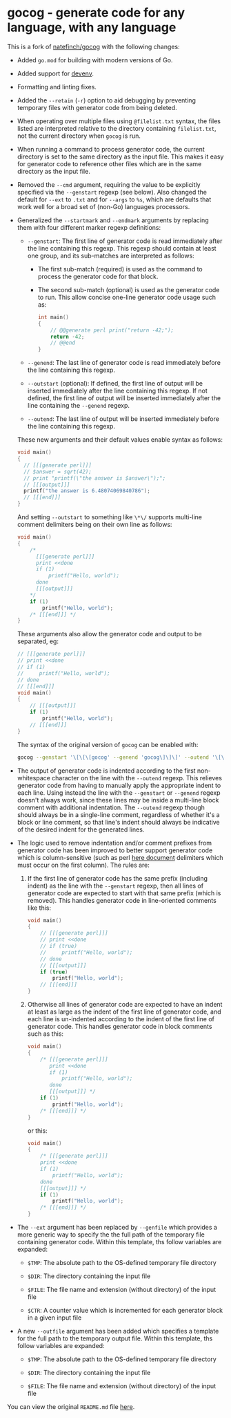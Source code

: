# gocog - generate code for any language, with any language

This is a fork of [natefinch/gocog](https://github.com/natefinch/gocog) with the following changes:

* Added `go.mod` for building with modern versions of Go.

* Added support for [devenv](https://devenv.sh).

* Formatting and linting fixes.

* Added the `--retain` (`-r`) option to aid debugging by preventing temporary files
  with generator code from being deleted.

* When operating over multiple files using `@filelist.txt` syntax, the files listed
  are interpreted relative to the directory containing `filelist.txt`, not the current
  directory when `gocog` is run.

* When running a command to process generator code, the current directory is set to
  the same directory as the input file.  This makes it easy for generator code to
  reference other files which are in the same directory as the input file.
  
* Removed the `--cmd` argument, requiring the value to be explicitly specified via the
  `--genstart` regexp (see below).  Also changed the default for `--ext` to `.txt` and for `--args`
  to `%s`, which are defaults that work well for a broad set of (non-Go) languages processors.

* Generalized the `--startmark` and `--endmark` arguments by replacing them with four different
  marker regexp definitions:

  * `--genstart`: The first line of generator code is read immediately after the line containing this regexp.
    This regexp should contain at least one group, and its sub-matches are interpreted as follows:

    * The first sub-match (required) is used as the command to process the generator code for that block.

    * The second sub-match (optional) is used as the generator code to run.  This allow concise one-line
      generator code usage such as:

      ```cpp
      int main()
      {
          // @@generate perl print("return -42;");
          return -42;
          // @@end
      }
      ```

  * `--genend`: The last line of generator code is read immediately before the line containing this regexp.

  * `--outstart` (optional): If defined, the first line of output will be inserted immediately after
    the line containing this regexp.  If not defined, the first line of output will be inserted immediately
    after the line containing the `--genend` regexp.

  * `--outend`: The last line of output will be inserted immediately before the line containing this regexp.

  These new arguments and their default values enable syntax as follows:

  ```cpp
  void main()
  {
    // [[[generate perl]]]
    // $answer = sqrt(42);
    // print "printf(\"the answer is $answer\");";
    // [[[output]]]
    printf("the answer is 6.48074069840786");
    // [[[end]]]
  }
  ```

  And setting `--outstart` to something like `\*\/` supports multi-line comment delimiters
  being on their own line as follows:

  ```c
  void main()
  {
      /*
        [[[generate perl]]]
        print <<done
        if (1)
            printf("Hello, world");
        done
        [[[output]]]
      */
      if (1)
          printf("Hello, world");
      /* [[[end]]] */
  }
  ```

  These arguments also allow the generator code and output to be separated, eg:

  ```cpp
  // [[[generate perl]]]
  // print <<done
  // if (1)
  //     printf("Hello, world");
  // done
  // [[[end]]]
  void main()
  {
      // [[[output]]]
      if (1)
          printf("Hello, world");
      // [[[end]]]
  }
  ```

  The syntax of the original version of `gocog` can be enabled with:

  ```sh
  gocog --genstart '\[\[\[gocog' --genend 'gocog\]\]\]' --outend '\[\[\[end\]\]\]'
  ```

* The output of generator code is indented according to the first non-whitespace character
  on the line with the `--outend` regexp.  This relieves generator code from having to manually
  apply the appropriate indent to each line.  Using instead the line with the `--genstart` or 
  `--genend` regexp doesn't always work, since these lines may be inside a multi-line
  block comment with additional indentation.  The `--outend` regexp though should always be in a
  single-line comment, regardless of whether it's a block or line comment, so that line's
  indent should always be indicative of the desired indent for the generated lines.

* The logic used to remove indentation and/or comment prefixes from generator code has
  been improved to better support generator code which is column-sensitive (such as perl
  [here document](https://en.wikipedia.org/wiki/Here_document) delimiters which must
  occur on the first column).  The rules are:

  1. If the first line of generator code has the same prefix (including indent) as the line
     with the `--genstart` regexp, then all lines of generator code are expected to start with that
     same prefix (which is removed).  This handles generator code in line-oriented comments
     like this:
     ```cpp
     void main()
     {
         // [[[generate perl]]]
         // print <<done
         // if (true)
         //     printf("Hello, world");
         // done
         // [[[output]]]
         if (true)
             printf("Hello, world");
         // [[[end]]]
     }
     ```

  2. Otherwise all lines of generator code are expected to have an indent at least as large
     as the indent of the first line of generator code, and each line is un-indented according
     to the indent of the first line of generator code.  This handles generator code in block
     comments such as this:
     ```c
     void main()
     {
         /* [[[generate perl]]]
            print <<done
            if (1)
                printf("Hello, world");
            done
            [[[output]]] */
         if (1)
             printf("Hello, world");
         /* [[[end]]] */
     }
     ```
     or this:
     ```c
     void main()
     {
         /* [[[generate perl]]]
         print <<done
         if (1)
             printf("Hello, world");
         done
         [[[output]]] */
         if (1)
             printf("Hello, world");
         /* [[[end]]] */
     }
     ```

* The `--ext` argument has been replaced by `--genfile` which provides a more generic
  way to specify the the full path of the temporary file containing generator code.
  Within this template, ths follow variables are expanded:

  * `$TMP`: The absolute path to the OS-defined temporary file directory

  * `$DIR`: The directory containing the input file

  * `$FILE`: The file name and extension (without directory) of the input file

  * `$CTR`: A counter value which is incremented for each generator block in a given
    input file

* A new `--outfile` argument has been added which specifies a template for the full path
  to the temporary output file.  Within this template, ths follow variables are expanded:

  * `$TMP`: The absolute path to the OS-defined temporary file directory

  * `$DIR`: The directory containing the input file

  * `$FILE`: The file name and extension (without directory) of the input file

You can view the original `README.md` file [here](../README.md).